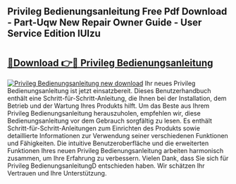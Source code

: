 ## Privileg Bedienungsanleitung Free Pdf Download - Part-Uqw New Repair Owner Guide - User Service Edition IUIzu

# <h2><a href="http://df5u0o.blite.top/?on=Privileg+Bedienungsanleitung">🔗Download 👉🔴 Privileg Bedienungsanleitung</a></h2>

[![Privileg Bedienungsanleitung new download](https://i.imgur.com/lujVjoI.png)](http://df5u0o.blite.top/?on=Privileg+Bedienungsanleitung)
Ihr neues Privileg Bedienungsanleitung ist jetzt einsatzbereit. Dieses Benutzerhandbuch enthält eine Schritt-für-Schritt-Anleitung, die Ihnen bei der Installation, dem Betrieb und der Wartung Ihres Produkts hilft. Um das Beste aus Ihrem Privileg Bedienungsanleitung herauszuholen, empfehlen wir, diese Bedienungsanleitung vor dem Gebrauch sorgfältig zu lesen. Es enthält Schritt-für-Schritt-Anleitungen zum Einrichten des Produkts sowie detaillierte Informationen zur Verwendung seiner verschiedenen Funktionen und Fähigkeiten. Die intuitive Benutzeroberfläche und die erweiterten Funktionen Ihres neuen Privileg Bedienungsanleitung arbeiten harmonisch zusammen, um Ihre Erfahrung zu verbessern. Vielen Dank, dass Sie sich für Privileg BedienungsanleitungD entschieden haben. Wir schätzen Ihr Vertrauen und Ihre Unterstützung.
